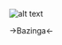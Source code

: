 ![alt text](https://file.garden/Zm-rK-jl3x2Hb48C/Emi/Screenshot%202024-09-01%20041730.png)

->Bazinga<-
